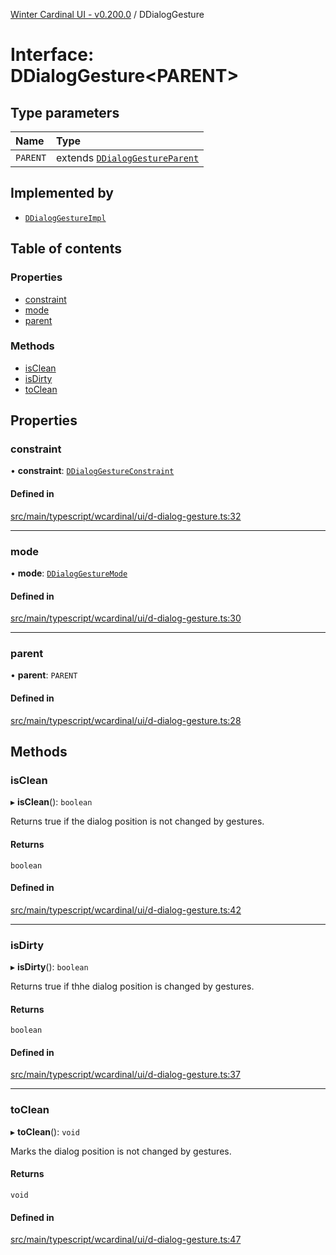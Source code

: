 [Winter Cardinal UI - v0.200.0](../index.md) / DDialogGesture

# Interface: DDialogGesture<PARENT\>

## Type parameters

| Name | Type |
| :------ | :------ |
| `PARENT` | extends [`DDialogGestureParent`](DDialogGestureParent.md) |

## Implemented by

- [`DDialogGestureImpl`](../classes/DDialogGestureImpl.md)

## Table of contents

### Properties

- [constraint](DDialogGesture.md#constraint)
- [mode](DDialogGesture.md#mode)
- [parent](DDialogGesture.md#parent)

### Methods

- [isClean](DDialogGesture.md#isclean)
- [isDirty](DDialogGesture.md#isdirty)
- [toClean](DDialogGesture.md#toclean)

## Properties

### constraint

• **constraint**: [`DDialogGestureConstraint`](../index.md#ddialoggestureconstraint)

#### Defined in

[src/main/typescript/wcardinal/ui/d-dialog-gesture.ts:32](https://github.com/winter-cardinal/winter-cardinal-ui/blob/v0.200.0/src/main/typescript/wcardinal/ui/d-dialog-gesture.ts#L32)

___

### mode

• **mode**: [`DDialogGestureMode`](../index.md#ddialoggesturemode)

#### Defined in

[src/main/typescript/wcardinal/ui/d-dialog-gesture.ts:30](https://github.com/winter-cardinal/winter-cardinal-ui/blob/v0.200.0/src/main/typescript/wcardinal/ui/d-dialog-gesture.ts#L30)

___

### parent

• **parent**: `PARENT`

#### Defined in

[src/main/typescript/wcardinal/ui/d-dialog-gesture.ts:28](https://github.com/winter-cardinal/winter-cardinal-ui/blob/v0.200.0/src/main/typescript/wcardinal/ui/d-dialog-gesture.ts#L28)

## Methods

### isClean

▸ **isClean**(): `boolean`

Returns true if the dialog position is not changed by gestures.

#### Returns

`boolean`

#### Defined in

[src/main/typescript/wcardinal/ui/d-dialog-gesture.ts:42](https://github.com/winter-cardinal/winter-cardinal-ui/blob/v0.200.0/src/main/typescript/wcardinal/ui/d-dialog-gesture.ts#L42)

___

### isDirty

▸ **isDirty**(): `boolean`

Returns true if thhe dialog position is changed by gestures.

#### Returns

`boolean`

#### Defined in

[src/main/typescript/wcardinal/ui/d-dialog-gesture.ts:37](https://github.com/winter-cardinal/winter-cardinal-ui/blob/v0.200.0/src/main/typescript/wcardinal/ui/d-dialog-gesture.ts#L37)

___

### toClean

▸ **toClean**(): `void`

Marks the dialog position is not changed by gestures.

#### Returns

`void`

#### Defined in

[src/main/typescript/wcardinal/ui/d-dialog-gesture.ts:47](https://github.com/winter-cardinal/winter-cardinal-ui/blob/v0.200.0/src/main/typescript/wcardinal/ui/d-dialog-gesture.ts#L47)
